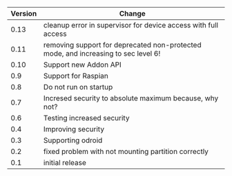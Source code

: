 | Version | Change |
|---|---|
| 0.13 | cleanup error in supervisor for device access with full access |
| 0.11 | removing support for deprecated non-protected mode, and increasing to sec level 6! |
| 0.10 | Support new Addon API |
| 0.9 | Support for Raspian |
| 0.8 | Do not run on startup |
| 0.7 | Incresed security to absolute maximum because, why not? |
| 0.6 | Testing increased security |
| 0.4 | Improving security |
| 0.3 | Supporting odroid |
| 0.2 | fixed problem with not mounting partition correctly |
| 0.1 | initial release |
